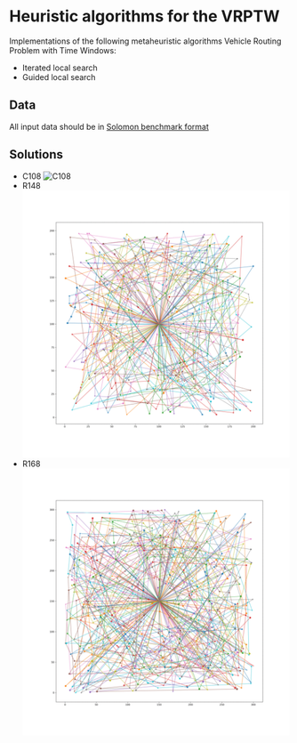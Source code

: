 # Heuristic algorithms for the VRPTW

Implementations of the following metaheuristic algorithms Vehicle Routing Problem with Time Windows: 
 - Iterated local search
 - Guided local search


## Data

All input data should be in [Solomon benchmark format](https://www.sintef.no/projectweb/top/vrptw/solomon-benchmark/documentation/)

## Solutions

- C108
    ![C108](img/С108.gif)
- R148
    ![R146](img/R146.gif)
- R168
    ![R168](img/R168.gif)